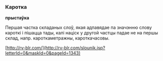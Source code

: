 ### Каротка
**прыстаўка**

Першая частка складаных слоў, якая адпавядае па значэнню слову кароткі і пішацца тады, калі націск у другой частцы падае не на першы склад, напр. кароткаметражны, кароткачасовы.

<a rel="author">[http://rv-blr.com/](http://rv-blr.com/slounik.jsp?letterId=0&maskId=0&pageId=1343)</a>
